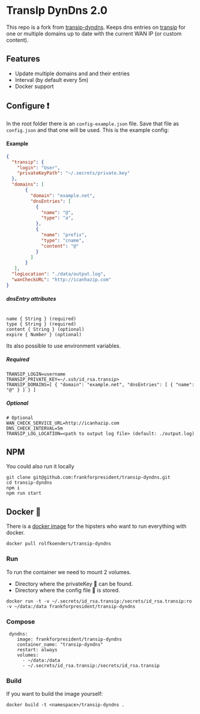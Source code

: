 # TransIp DynDns 2.0
This repo is a fork from [transip-dyndns](https://github.com/RolfKoenders/transip-dyndns).
Keeps dns entries on [transip](http://www.transip.nl) for one or multiple domains up to date with the current WAN IP (or custom content). 

## Features
- Update multiple domains and  and their entries
- Interval (by default every 5m)
- Docker support

## Configure :heavy_exclamation_mark:
In the root folder there is an `config-example.json` file. Save that file as `config.json` and that one will be used. This is the example config:

#### Example
```json
{
  "transip": {
    "login": "User",
    "privateKeyPath": "~/.secrets/private.key"
  },
  "domains": [
       {
         "domain": "example.net",
         "dnsEntries": [
           {
             "name": "@",
             "type": "a",
           },
           {
             "name": "prefix",
             "type": "cname",
             "content": "@"
           }
         ]
       }
   ],
  "logLocation": "./data/output.log",
  "wanCheckURL": "http://icanhazip.com"
}

```

##### dnsEntry attributes
````

name { String } (required)
type { String } (required)
content { String } (optional)
expire { Number } (optional)

````
Its also possible to use environment variables.

##### Required
```
TRANSIP_LOGIN=username
TRANSIP_PRIVATE_KEY=~/.ssh/id_rsa.transip>
TRANSIP_DOMAINS=[ { "domain": "example.net", "dnsEntries": [ { "name": "@" } ] } ]
```

##### Optional
```
# Optional
WAN_CHECK_SERVICE_URL=http://icanhazip.com
DNS_CHECK_INTERVAL=5m
TRANSIP_LOG_LOCATION=<path to output log file> (default: ./output.log)
```

## NPM
You could also run it locally

```
git clone git@github.com:frankforpresident/transip-dyndns.git
cd transip-dyndns
npm i
npm run start
```

## Docker :whale:
There is a [docker image](https://hub.docker.com/r/rolfkoenders/transip-dyndns/) for the hipsters who want to run everything with docker.

```
docker pull rolfkoenders/transip-dyndns
```

### Run
To run the container we need to mount 2 volumes.
* Directory where the privateKey :key: can be found.
* Directory where the config file :page_facing_up: is stored.

```
docker run -t -v ~/.secrets/id_rsa.transip:/secrets/id_rsa.transip:ro -v ~/data:/data frankforpresident/transip-dyndns
```

### Compose

```
 dyndns:
    image: frankforpresident/transip-dyndns
    container_name: "transip-dyndns"
    restart: always
    volumes:
      - ~/data:/data
      - ~/.secrets/id_rsa.transip:/secrets/id_rsa.transip
```

### Build
If you want to build the image yourself:
```
docker build -t <namespace>/transip-dyndns .
```
